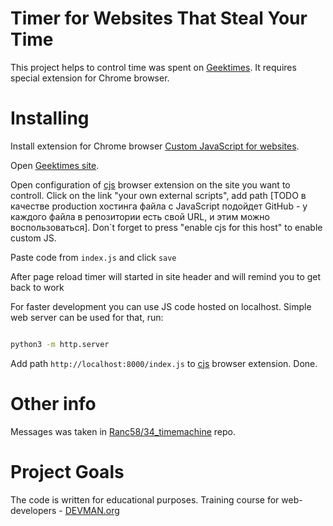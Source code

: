 # Timer for Websites That Steal Your Time

This project helps to control time was spent on [Geektimes](https://geektimes.ru).
It requires special extension for Chrome browser.

# Installing

Install extension for Chrome browser [Custom JavaScript for websites](https://chrome.google.com/webstore/detail/custom-javascript-for-web/poakhlngfciodnhlhhgnaaelnpjljija).

Open [Geektimes site](https://geektimes.ru).

Open configuration of [cjs](https://chrome.google.com/webstore/detail/custom-javascript-for-web/poakhlngfciodnhlhhgnaaelnpjljija) browser extension on the site you want to controll. Click on the link "your own external scripts", add path [TODO в качестве production хостинга файла с JavaScript подойдет GitHub - у каждого файла в репозитории есть свой URL, и этим можно воспользоваться]. Don`t forget to press "enable cjs for this host" to enable custom JS.

Paste code from `index.js` and click `save`

After page reload timer will started in site header and will remind you to get back to work

For faster development you can use JS code hosted on localhost. Simple web server can be used for that, run:

```bash

python3 -m http.server
```

Add path `http://localhost:8000/index.js` to [cjs](https://chrome.google.com/webstore/detail/custom-javascript-for-web/poakhlngfciodnhlhhgnaaelnpjljija) browser extension. Done.

# Other info

Messages was taken in [Ranc58/34_timemachine](https://github.com/Ranc58/34_timemachine) repo.

# Project Goals

The code is written for educational purposes. Training course for web-developers - [DEVMAN.org](https://devman.org)
